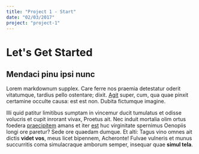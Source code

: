 ```yaml
---
title: "Project 1 - Start"
date: "02/03/2017"
project: "project-1"
---
```


# Let's Get Started
## Mendaci pinu ipsi nunc

Lorem markdownum supplex. Care ferre nos praemia detestatur oderit vitatumque,
tardius pello ostentare; dixit. [Agit](http://accessit.net/) super, cum, qua
quae pinxit certamine occulte causa: est est non. Dubita fictumque imagine.

Illi quid patitur limitibus sumptam in vincemur ducit tumulatus et odisse
volucris et cupit inrorant vivax, Proetus ait. Nec induit mortalia olim ortus
foedera [praecipitem](http://www.pontumferae.io/protinuset.html) amans et iter
[est](http://casuquefuit.io/murmurevestrum.aspx) huc virginitate spernimus
Oenopiis longi ore paretur? Sede ore quaedam dumque. Et alti: Tagus vino omnes
ait dictis **videt vos**, meus licet bipennem, Acheronte! Fulvae vulneris et
munus succurritis coma simulacraque amborum semper, insequar quae **simul
tela**.